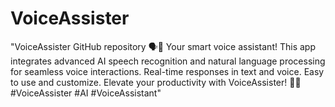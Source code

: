 # VoiceAssister
"VoiceAssister GitHub repository 🗣️📱 Your smart voice assistant! This app integrates advanced AI speech recognition and natural language processing for seamless voice interactions. Real-time responses in text and voice. Easy to use and customize. Elevate your productivity with VoiceAssister! 🚀🎤 #VoiceAssister #AI #VoiceAssistant"
